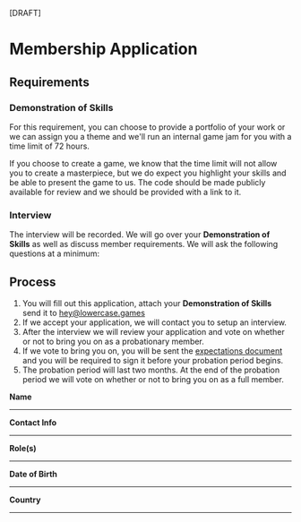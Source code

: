 [DRAFT]

# Membership Application

## Requirements

### Demonstration of Skills

For this requirement, you can choose to provide a portfolio of your work or we can assign you a theme and we'll run an internal game jam for you with a time limit of 72 hours.

If you choose to create a game, we know that the time limit will not allow you to create a masterpiece, but we do expect you highlight your skills and be able to present the game to us. The code should be made publicly available for review and we should be provided with a link to it.

### Interview

The interview will be recorded. We will go over your **Demonstration of Skills** as well as discuss member requirements. We will ask the following questions at a minimum:

<fill in template>

## Process

1. You will fill out this application, attach your **Demonstration of Skills** send it to hey@lowercase.games
2. If we accept your application, we will contact you to setup an interview.
3. After the interview we will review your application and vote on whether or not to bring you on as a probationary member.
4. If we vote to bring you on, you will be sent the <a href="https://github.com/game-workers-cooperative/documentation/blob/main/extpectations.md">expectations document</a> and you will be required to sign it before your probation period begins.
5. The probation period will last two months. At the end of the probation period we will vote on whether or not to bring you on as a full member.


**Name**
_________________________________

**Contact Info**
_________________________________

**Role(s)**
_________________________________

**Date of Birth**
_________________________________

**Country**
_________________________________